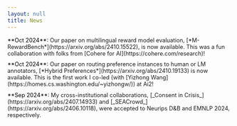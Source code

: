 ```yaml
---
layout: null
title: News
---
```


<style>
.news-item {
  margin-bottom: 0.7em;
}
.news-item p {
  font-size: 0.9em;
  margin: 0;
}
.news-item .date {
  color: #000;
}
</style>

<div class="news-item">
<p><span class="date">**Oct 2024**</span>: Our paper on multilingual reward model evaluation, [*M-RewardBench*](https://arxiv.org/abs/2410.15522), is now available. This was a fun collaboration with folks from [Cohere for AI](https://cohere.com/research)!</p>
</div>

<div class="news-item">
<p><span class="date">**Oct 2024**</span>: Our paper on routing preference instances to human or LM annotators, [*Hybrid Preferences*](https://arxiv.org/abs/2410.19133) is now available. This is the first work I co-led (with [Yizhong Wang](https://homes.cs.washington.edu/~yizhongw/)) at Ai2!</p>
</div>

<div class="news-item">
<p><span class="date">**Sep 2024**</span>: My cross-institutional collaborations, [_Consent in Crisis_](https://arxiv.org/abs/2407.14933) and [_SEACrowd_](https://arxiv.org/abs/2406.10118), were accepted to Neurips D&B and EMNLP 2024, respectively.</p>
</div>
<!-- 
- **Oct 2024**: Our paper on multilingual reward model evaluation, [M-RewardBench](https://arxiv.org/abs/2410.15522), is now available. This was a fun collaboration with folks from [Cohere for AI](https://cohere.com/research)!
- **Oct 2024**: Our paper on routing preference instances to human or LM annotators, [Hybrid Preferences](https://arxiv.org/abs/2410.19133) is now available. This is the first work I co-led (with [Yizhong Wang](https://homes.cs.washington.edu/~yizhongw/)) at Ai2!
- **Sep 2024**: My cross-institutional collaborations, _Consent in Crisis_ and _SEACrowd_, were accepted to Neurips D&B and EMNLP 2024! -->
